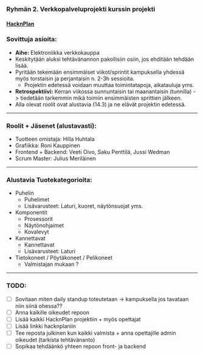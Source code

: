 ### Ryhmän 2. Verkkopalveluprojekti kurssin projekti
#### [HacknPlan](https://app.hacknplan.com/p/164255/)


### Sovittuja asioita:  
* **Aihe:** Elektroniikka verkkokauppa
* Keskitytään aluksi tehtävänannon pakollisiin osiin, jos ehditään tehdään lisää.
* Pyritään tekemään ensimmäiset viikot/sprintit kampuksella yhdessä myös torstaisin ja perjantaisin n. 2-3h sessioita.
  - Projektin edetessä voidaan muuttaa toimintatapoja, aikatauluja yms.
* **Retrospektiivi:** Kerran viikossa sunnuntaisin tai maanantaisin (tunnilla) -> tiedetään tarkemmin mikä toimiin ensimmäisten sprittien jälkeen.
* Alla olevat roolit ovat alustavia (14.3) ja ne elävät projektin edetessä.

----
### Roolit + Jäsenet (alustavasti):
* Tuotteen omistaja: Hilla Huhtala
* Grafiikka: Roni Kauppinen
* Frontend + Backend: Veeti Oivo, Saku Penttilä, Jussi Wedman
* Scrum Master: Julius Meriläinen
----
### Alustavia Tuotekategorioita:
* Puhelin  
  - Puhelimet
  - Lisävarusteet: Laturi, kuoret, näytönsuojat yms.
* Komponentit
  - Prosessorit
  - Näytönohjaimet
  - Kovalevyt
* Kannettavat
  - Kannettavat
  - Lisävarusteet: Laturi
* Tietokoneet / Pöytäkoneet / Pelikoneet
  - Valmistajan mukaan ?

----
### TODO:
- [ ] Sovitaan miten daily standup toteutetaan -> kampuksella jos tavataan niin siinä ohessa??
- [ ] Anna kaikille oikeudet repoon 
- [ ] Lisää kaikki HacknPlan projektiin + myös opettajat
- [ ] Lisää linkki hacknplaniin
- [ ] Tee reposta julkinen kun kaikki valmista + anna opettajille admin oikeudet (tarkista tehtävänanto)
- [ ] Sopikaa tehdäänkö yhteen repoon front- ja backend
